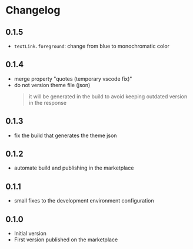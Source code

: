 # Changelog

## 0.1.5

- `textLink.foreground`: change from blue to monochromatic color

## 0.1.4

- merge property "quotes (temporary vscode fix)"
- do not version theme file (json)
    > it will be generated in the build to avoid keeping outdated version in the response

## 0.1.3

- fix the build that generates the theme json

## 0.1.2

- automate build and publishing in the marketplace

## 0.1.1

- small fixes to the development environment configuration

## 0.1.0

- Initial version
- First version published on the marketplace
